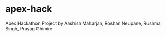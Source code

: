 # apex-hack
Apex Hackathon Project by Aashish Maharjan, Roshan Neupane, Rushma Singh, Prayag Ghimire
